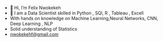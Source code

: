 - 👋 Hi, I’m Felix Nwokekeh
- 🌱 I am a Data Scientist skilled in Python , SQl, R , Tableau , Excell
- With hands on knowledge on Machine Learning,Neural Networks, CNN, Deep Learning , NLP
- Solid understanding of Statistics
- nwokekehf@gmail.com
<!---
Felix1kk/Felix1kk is a ✨ special ✨ repository because its `README.md` (this file) appears on your GitHub profile.
You can click the Preview link to take a look at your changes.
--->
